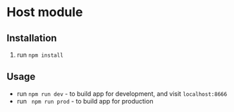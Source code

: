 # Host module

## Installation
1. run `npm install`

## Usage
* run `npm run dev` - to build app for development, and visit `localhost:8666`
* run ` npm run prod` - to build app for production
